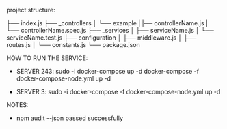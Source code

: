 project structure:

├── index.js
├── _controllers
│   └── example
|       |── controllerName.js
|       └── controllerName.spec.js
├── _services
│   ├── serviceName.js
│   └── serviceName.test.js
├── configuration
│   ├── middleware.js
│   ├── routes.js
│   └── constants.js
└── package.json


HOW TO RUN THE SERVICE:

*   SERVER 243:
    sudo -i
    docker-compose up -d
    docker-compose -f docker-compose-node.yml up -d

*   SERVER 3:
    sudo -i
    docker-compose -f docker-compose-node.yml up -d


NOTES:
*   npm audit --json passed successfully
